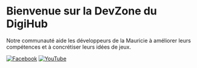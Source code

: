 # Bienvenue sur la DevZone du DigiHub

Notre communauté aide les développeurs de la Mauricie à améliorer leurs compétences et à concrétiser leurs idées de jeux.

<p align="left">
  <a href="https://www.facebook.com/ladevzone/"><img alt="Facebook" src="https://img.shields.io/badge/ladevzone-blue?style=for-the-badge&logo=facebook&logoColor=%23ffffff&color=%231877f2" /></a>
  <a href="https://www.youtube.com/@LaDevZone"><img alt="YouTube" src="https://img.shields.io/badge/ladevzone-red?style=for-the-badge&logo=youtube&logoColor=%23ffffff&color=%23ff0000" /></a>
</p>
